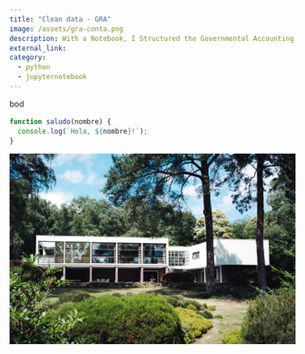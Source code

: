 ```yaml
---
title: "Clean data - GRA"
image: /assets/gra-conta.png
description: With a Notebook, I Structured the Governmental Accounting Records of an Accounting Office of a Local Government.
external_link: 
category: 
  - python
  - jupyternotebook
---
```


bod

```javascript
function saludo(nombre) {
  console.log(`Hola, ${nombre}!`);
}
```

![image](/public/assets/product-1-min.jpg)